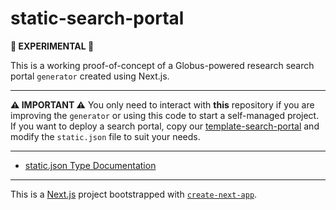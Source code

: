 # static-search-portal

**🧪 EXPERIMENTAL 🧪**

This is a working proof-of-concept of a Globus-powered research search portal `generator` created using Next.js.

---

**⚠️ IMPORTANT ⚠️** You only need to interact with **this** repository if you are improving the `generator` or using this code to start a self-managed project. If you want to deploy a search portal, copy our [template-search-portal](https://github.com/globus/template-search-portal) and modify the `static.json` file to suit your needs.

---

- [static.json Type Documentation](docs/modules.md#static)

---

This is a [Next.js](https://nextjs.org/) project bootstrapped with [`create-next-app`](https://github.com/vercel/next.js/tree/canary/packages/create-next-app).
